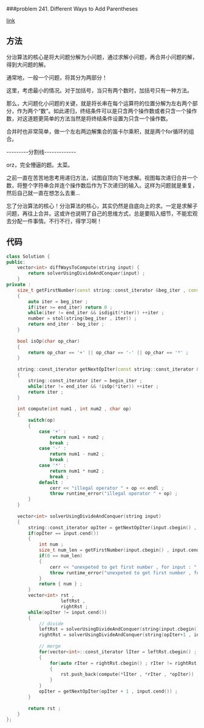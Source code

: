 ###problem 241. Different Ways to Add Parentheses 

[link](https://leetcode.com/problems/different-ways-to-add-parentheses/)

## 方法

分治算法的核心是将大问题分解为小问题，通过求解小问题，再合并小问题的解，得到大问题的解。

通常地，一般一个问题，将其分为两部分！

这里，考虑最小的情况。对于加括号，当只有两个数时，加括号只有一种方法。

那么，大问题化小问题的关键，就是将长串在每个运算符的位置分解为左右两个部分，作为两个“数”。如此递归，终结条件可以是只含两个操作数或者只含一个操作数，对这道题更简单的方法当然是将终结条件设置为只含一个操作数。

合并时也非常简单，做一个左右两边解集合的笛卡尔乘积，就是两个for循环的组合。

---------分割线-------------

orz，完全懵逼的题。太菜。

之前一直在苦苦地思考用递归方法，试图自顶向下地求解。视图每次递归合并一个数，将整个字符串合并连个操作数后作为下次递归的输入。这样为问题就是重复，然后自己就一直在想怎么去重...

忘了分治算法的核心！分治算法的核心，其实仍然是自底向上的求。一定是求解子问题，再往上合并。这或许也说明了自己的思维方式，总是要陷入细节，不能宏观去分配一件事情。不行不行，得学习啊！


## 代码

```C++
class Solution {
public:
    vector<int> diffWaysToCompute(string input) {
        return solverUsingDivideAndConquer(input) ;
    }
private :
    size_t getFirstNumber(const string::const_iterator &beg_iter , const string::const_iterator &end_iter , int &number)
    {
        auto iter = beg_iter ; 
        if(iter >= end_iter) return 0 ;
        while(iter != end_iter && isdigit(*iter)) ++iter ;
        number = stol(string(beg_iter , iter)) ;
        return end_iter - beg_iter ;
    }
    
    bool isOp(char op_char) 
    {
        return op_char == '+' || op_char == '-' || op_char == '*' ;
    }
    
    string::const_iterator getNextOpIter(const string::const_iterator &begin_iter , const string::const_iterator &end_iter)
    {
        string::const_iterator iter = begin_iter ;
        while(iter != end_iter && !isOp(*iter)) ++iter ;
        return iter ;
    }
    
    int compute(int num1 , int num2 , char op)
    {
        switch(op)
        {
            case '+' :
                return num1 + num2 ;
                break ;
            case '-' :
                return num1 - num2 ;
                break ;
            case '*' :
                return num1 * num2 ;
                break ;
            default :
                cerr << "illegal operator " + op << endl ;
                throw runtime_error("illegal operator " + op) ;
        }
    }
    
    vector<int> solverUsingDivideAndConquer(string input)
    {
        string::const_iterator opIter = getNextOpIter(input.cbegin() , input.cend()) ;
        if(opIter == input.cend())
        {
            int num ;
            size_t num_len = getFirstNumber(input.cbegin() , input.cend() , num) ;
            if(0 == num_len)
            {
                cerr << "unexpeted to get first number , for input : " + input << endl ;
                throw runtime_error("unexpeted to get first number , for input : " + input) ;    
            } 
            return { num } ;
        }
        vector<int> rst ,
                    leftRst , 
                    rightRst ;
        while(opIter != input.cend())
        {
            // divide
            leftRst = solverUsingDivideAndConquer(string(input.cbegin() , opIter)) ;
            rightRst = solverUsingDivideAndConquer(string(opIter+1 , input.cend())) ;
            
            // merge 
            for(vector<int>::const_iterator lIter = leftRst.cbegin() ; lIter != leftRst.cend() ; ++lIter )
            {
                for(auto rIter = rightRst.cbegin() ; rIter != rightRst.cend() ; ++rIter)
                {
                    rst.push_back(compute(*lIter , *rIter , *opIter)) ;
                }
            }
            opIter = getNextOpIter(opIter + 1 , input.cend()) ;
        }
        
        return rst ;
    }
};
```